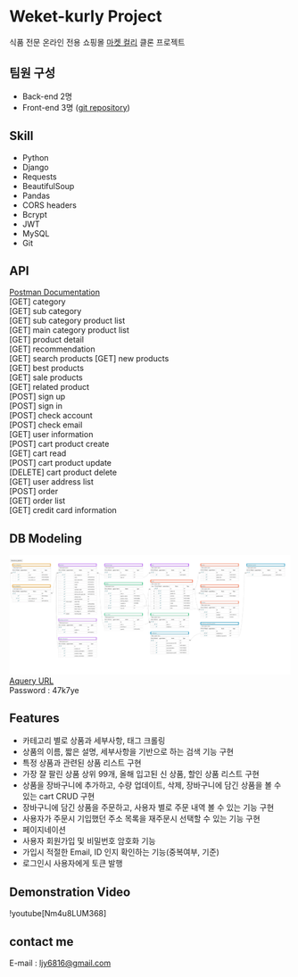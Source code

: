 # Weket-kurly Project 
식품 전문 온라인 전용 쇼핑몰 [마켓 컬리](https://www.kurly.com/shop/main/index.php) 클론 프로젝트

## 팀원 구성
- Back-end 2명
- Front-end 3명 ([git repository](https://github.com/wecode-bootcamp-korea/weketkurly-frontend))

## Skill
- Python
- Django
- Requests
- BeautifulSoup
- Pandas
- CORS headers
- Bcrypt
- JWT
- MySQL
- Git
  
## API
[Postman Documentation](https://lahanhotel.postman.co/collections/10398712-5faf389a-97cb-4821-9361-3f30ba875a00?version=latest&workspace=d7f5a55d-4000-4c2c-9009-b4de89ee6806#e162fc1c-abc1-4fa3-a8f7-032ae7f38860)  
[GET]    category  
[GET]    sub category  
[GET]    sub category product list  
[GET]    main category product list  
[GET]    product detail  
[GET]    recommendation  
[GET]    search products
[GET]    new products  
[GET]    best products  
[GET]    sale products  
[GET]    related product  
[POST]   sign up  
[POST]   sign in  
[POST]   check account  
[POST]   check email  
[GET]    user information  
[POST]   cart product create  
[GET]    cart read  
[POST]   cart product update  
[DELETE] cart product delete  
[GET]    user address list  
[POST]   order  
[GET]    order list  
[GET]    credit card information  
  
## DB Modeling  
![modeling](modeling.jpeg)  
[Aquery URL](https://aquerytool.com:443/aquerymain/index/?rurl=6fc7d34f-9187-4837-9cd7-c37918756338&)  
Password : 47k7ye  

## Features  
- 카테고리 별로 상품과 세부사항, 태그 크롤링
- 상품의 이름, 짧은 설명, 세부사항을 기반으로 하는 검색 기능 구현
- 특정 상품과 관련된 상품 리스트 구현
- 가장 잘 팔린 상품 상위 99개, 올해 입고된 신 상품, 할인 상품 리스트 구현
- 상품을 장바구니에 추가하고, 수량 업데이트, 삭제, 장바구니에 담긴 상품을 볼 수 있는 cart CRUD 구현
- 장바구니에 담긴 상품을 주문하고, 사용자 별로 주문 내역 볼 수 있는 기능 구현
- 사용자가 주문시 기입했던 주소 목록을 재주문시 선택할 수 있는 기능 구현
- 페이지네이션
- 사용자 회원가입 및 비밀번호 암호화 기능
- 가입시 적절한 Email, ID 인지 확인하는 기능(중복여부, 기준)
- 로그인시 사용자에게 토큰 발행 
  
## Demonstration Video
!youtube[Nm4u8LUM368]

## contact me
E-mail : ljy6816@gmail.com
